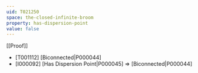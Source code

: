 ```yaml
---
uid: T021250
space: the-closed-infinite-broom
property: has-dispersion-point
value: false
---
```

[[Proof]]

* [T001112] [Biconnected|P000044]
* [I000092] [Has Dispersion Point|P000045] => [Biconnected|P000044]

